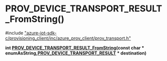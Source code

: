 # PROV_DEVICE_TRANSPORT_RESULT_FromString()

\#include ["azure-iot-sdk-c/provisioning_client/inc/azure_prov_client/prov_transport.h"](../iot-c-ref-prov-transport-h.md)  

**int [PROV_DEVICE_TRANSPORT_RESULT_FromString](#prov__transport_8h_1a624191c46a429a6700173821973ad950)(const char * enumAsString,[PROV_DEVICE_TRANSPORT_RESULT](#prov__transport_8h_1acf3858785ecb5d22ae41ba72bba78797) * destination)**

